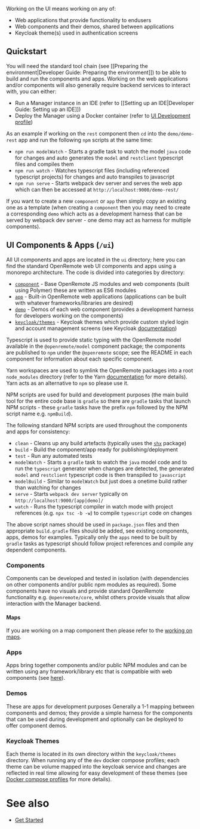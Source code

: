 Working on the UI means working on any of: 

* Web applications that provide functionality to endusers
* Web components and their demos, shared between applications
* Keycloak theme(s) used in authentication screens

## Quickstart
You will need the standard tool chain (see [[Preparing the environment|Developer Guide: Preparing the environment]]) to be able to build and run the components and apps. Working on the web applications and/or components will also generally require backend services to interact with, you can either:

* Run a Manager instance in an IDE (refer to [[Setting up an IDE|Developer Guide: Setting up an IDE]])
* Deploy the Manager using a Docker container (refer to [UI Development profile](./Developer-Guide%3A-Docker-compose-profiles#ui-development-devyml))

As an example if working on the `rest` component then `cd` into the `demo/demo-rest` app and run the following `npm` scripts at the same time:

- `npm run modelWatch` - Starts a gradle task to watch the model `java` code for changes and auto generates the `model` and `restclient` typescript files and compiles them
- `npm run watch` - Watches typescript files (including referenced typescript projects) for changes and auto transpiles to javascript
- `npm run serve` - Starts webpack dev server and serves the web app which can then be accessed at `http://localhost:9000/demo-rest/`

If you want to create a new `component` or `app` then simply copy an existing one as a template (when creating a `component` then you may need to create a corresponding `demo` which acts as a development harness that can be served by webpack dev server - one demo may act as harness for multiple components).

## UI Components & Apps (`/ui`)
All UI components and apps are located in the `ui` directory; here you can find the standard OpenRemote web UI components and apps using a monorepo architecture. The code is divided into categories by directory:
* [`component`](../tree/master/ui/component) - Base OpenRemote JS modules and web components (built using Polymer) these are written as ES6 modules
* [`app`](../tree/master/ui/app) - Built-in OpenRemote web applications (applications can be built with whatever frameworks/libraries are desired)
* [`demo`](../tree/master/ui/demo) - Demos of each web component (provides a development harness for developers working on the components)
* [`keycloak/themes`](../tree/master/ui/keycloak/themes) - Keycloak themes which provide custom styled login and account management screens (see Keycloak [documentation](https://www.keycloak.org))

Typescript is used to provide static typing with the OpenRemote model available in the `@openremote/model` component package; the components are published to `npm` under the `@openremote` scope; see the README in each component for information about each specific component.

Yarn workspaces are used to symlink the OpenRemote packages into a root `node_modules` directory (refer to the Yarn [documentation](https://yarnpkg.com/) for more details). Yarn acts as an alternative to `npm` so please use it.

NPM scripts are used for build and development purposes (the main build tool for the entire code base is `gradle` so there are `gradle` tasks that launch NPM scripts - these `gradle` tasks have the prefix `npm` followed by the NPM script name e.g. `npmBuild`).

The following standard NPM scripts are used throughout the components and apps for consistency:

* `clean` - Cleans up any build artefacts (typically uses the [`shx`](https://www.npmjs.com/package/shx) package)
* `build` - Build the component/app ready for publishing/deployment
* `test` - Run any automated tests
* `modelWatch` - Starts a `gradle` task to watch the `java` model code and to run the `typescript` generator when changes are detected, the generated `model` and `restclient` typescript code is then transpiled to `javascript`
* `modelBuild` - Similar to `modelWatch` but just does a onetime build rather than watching for changes
* `serve` - Starts `webpack dev server` typically on `http://localhost:9000/[app|demo]/`
* `watch` - Runs the typescript compiler in watch mode with project references (e.g. `npx tsc -b -w`) to compile `typescript` code on changes

The above script names should be used in `package.json` files and then appropriate `build.gradle` files should be added, see existing components, apps, demos for examples. Typically only the `apps` need to be built by `gradle` tasks as typescript should follow project references and compile any dependent components.

### Components
Components can be developed and tested in isolation (with dependencies on other components and/or public npm modules as required). Some components have no visuals and provide standard OpenRemote functionality e.g. `@openremote/core`, whilst others provide visuals that allow interaction with the Manager backend.

#### Maps
If you are working on a map component then please refer to the [working on maps](./Developer-Guide:-Working-on-maps).

### Apps
Apps bring together components and/or public NPM modules and can be written using any framework/library etc that is
compatible with web components (see [here](https://custom-elements-everywhere.com/)).

### Demos
These are apps for development purposes Generally a 1-1 mapping between components and demos; they provide a simple harness for the components that can be used during development and optionally can be deployed to offer component demos. 

### Keycloak Themes
Each theme is located in its own directory within the `keycloak/themes` directory. When running any of the `dev` docker compose profiles; each theme can be volume mapped into the keycloak service and changes are reflected in real time allowing for easy development of these themes (see [Docker compose profiles](./Developer-Guide:-Docker-compose-profiles) for more details).

# See also

- [Get Started](https://openremote.io/get-started-iot-platform/)
